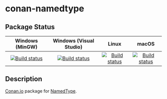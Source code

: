 # conan-namedtype

## Package Status

| Windows (MinGW) | Windows (Visual Studio) | Linux | macOS |
|:---------------:|:-----------------------:|:-----:|:-----:|
|[![Build status](https://ci.appveyor.com/api/projects/status/smm6839vs6d5qbqm/branch/testing%2F1.1.0?svg=true)](https://ci.appveyor.com/project/SpaceIm/conan-namedtype)|[![Build status](https://github.com/SpaceIm/conan-namedtype/workflows/.github/workflows/windows.yml/badge.svg?branch=testing%2F1.1.0)](https://github.com/SpaceIm/conan-namedtype/actions/workflows/windows.yml?query=branch%3Atesting%2F1.1.0)|[![Build status](https://github.com/SpaceIm/conan-namedtype/workflows/.github/workflows/linux.yml/badge.svg?branch=testing%2F1.1.0)](https://github.com/SpaceIm/conan-namedtype/actions/workflows/linux.yml?query=branch%3Atesting%2F1.1.0)|[![Build status](https://github.com/SpaceIm/conan-namedtype/workflows/.github/workflows/macos.yml/badge.svg?branch=testing%2F1.1.0)](https://github.com/SpaceIm/conan-namedtype/actions/workflows/macos.yml?query=branch%3Atesting%2F1.1.0)|

## Description

[Conan.io](https://conan.io) package for [NamedType](https://github.com/joboccara/NamedType).
